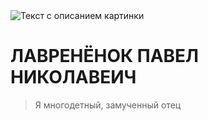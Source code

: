 
<image src="/images/photo.jpeg" alt="Текст с описанием картинки">

# ЛАВРЕНЁНОК ПАВЕЛ НИКОЛАВЕИЧ

>  Я многодетный, замученный отец